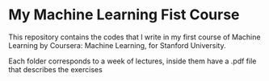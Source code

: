 # My Machine Learning Fist Course
This repository contains the codes that I write in my first course of Machine Learning by Coursera: Machine Learning, for Stanford University.

Each folder corresponds to a week of lectures, inside them have a .pdf file that describes the exercises 
